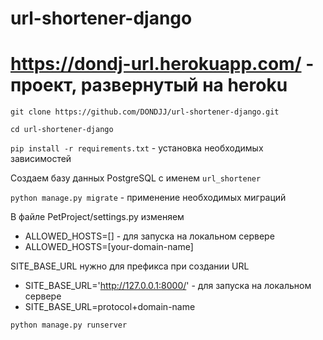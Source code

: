 # url-shortener-django

# https://dondj-url.herokuapp.com/ - проект, развернутый на heroku

`git clone https://github.com/DONDJJ/url-shortener-django.git`

`cd url-shortener-django`

`pip install -r requirements.txt` - установка необходимых зависимостей

Создаем базу данных PostgreSQL с именем `url_shortener`

`python manage.py migrate` - применение необходимых миграций

В файле PetProject/settings.py изменяем

- ALLOWED_HOSTS=[] - для запуска на локальном сервере
- ALLOWED_HOSTS=[your-domain-name] 

SITE_BASE_URL нужно для префикса при создании URL
- SITE_BASE_URL='http://127.0.0.1:8000/' - для запуска на локальном сервере
- SITE_BASE_URL=protocol+domain-name

 `python manage.py runserver`
